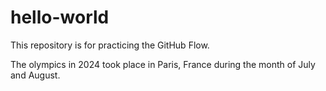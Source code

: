# hello-world
This repository is for practicing the GitHub Flow.

The olympics in 2024 took place in Paris, France during the month of July and August. 
